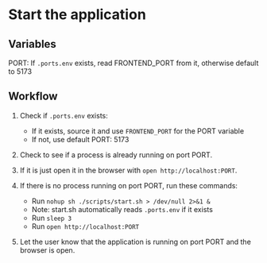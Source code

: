 # Start the application

## Variables

PORT: If `.ports.env` exists, read FRONTEND_PORT from it, otherwise default to 5173

## Workflow

1. Check if `.ports.env` exists:
   - If it exists, source it and use `FRONTEND_PORT` for the PORT variable
   - If not, use default PORT: 5173

2. Check to see if a process is already running on port PORT.

3. If it is just open it in the browser with `open http://localhost:PORT`.

4. If there is no process running on port PORT, run these commands:
   - Run `nohup sh ./scripts/start.sh > /dev/null 2>&1 &`
   - Note: start.sh automatically reads `.ports.env` if it exists
   - Run `sleep 3`
   - Run `open http://localhost:PORT`

5. Let the user know that the application is running on port PORT and the browser is open.